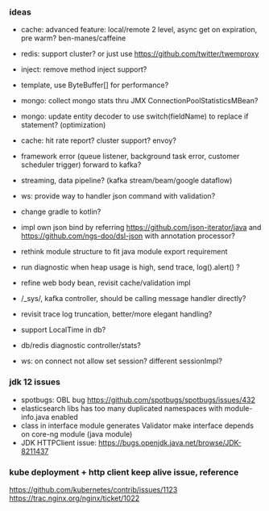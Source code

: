 ### ideas
* cache: advanced feature: local/remote 2 level, async get on expiration, pre warm? ben-manes/caffeine
* redis: support cluster? or just use https://github.com/twitter/twemproxy
* inject: remove method inject support? 
* template, use ByteBuffer[] for performance?
* mongo: collect mongo stats thru JMX ConnectionPoolStatisticsMBean?
* mongo: update entity decoder to use switch(fieldName) to replace if statement? (optimization)
* cache: hit rate report? cluster support? envoy?
* framework error (queue listener, background task error, customer scheduler trigger) forward to kafka?
* streaming, data pipeline? (kafka stream/beam/google dataflow) 

* ws: provide way to handler json command with validation?
* change gradle to kotlin?
* impl own json bind by referring https://github.com/json-iterator/java and https://github.com/ngs-doo/dsl-json with annotation processor?
* rethink module structure to fit java module export requirement
* run diagnostic when heap usage is high, send trace, log().alert() ?

* refine web body bean, revisit cache/validation impl 
* /_sys/, kafka controller, should be calling message handler directly?
* revisit trace log truncation, better/more elegant handling?
* support LocalTime in db?
* db/redis diagnostic controller/stats?
* ws: on connect not allow set session? different sessionImpl?

### jdk 12 issues
* spotbugs: OBL bug https://github.com/spotbugs/spotbugs/issues/432  
* elasticsearch libs has too many duplicated namespaces with module-info.java enabled
* class in interface module generates Validator make interface depends on core-ng module (java module)
* JDK HTTPClient issue: https://bugs.openjdk.java.net/browse/JDK-8211437

### kube deployment + http client keep alive issue, reference
https://github.com/kubernetes/contrib/issues/1123
https://trac.nginx.org/nginx/ticket/1022
